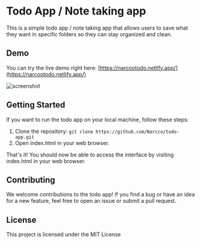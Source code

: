 # Todo App / Note taking app

This is a simple todo app / note taking app that allows users to save what they want in specific folders so they can stay organized and clean.

## Demo

You can try the live demo right here: [https://narcootodo.netlify.app/](https://narcootodo.netlify.app/)

![screenshot](https://media.discordapp.net/attachments/1030155603303219353/1094752197046194289/image.png?width=1337&height=675)

## Getting Started

If you want to run the todo app on your local machine, follow these steps:

1. Clone the repository: `git clone https://github.com/Narcco/todo-app.git`
2. Open index.html in your web browser.

That's it! You should now be able to access the interface by visiting index.html in your web browser.

## Contributing

We welcome contributions to the todo app! If you find a bug or have an idea for a new feature, feel free to open an issue or submit a pull request. 

## License

This project is licensed under the MIT License
